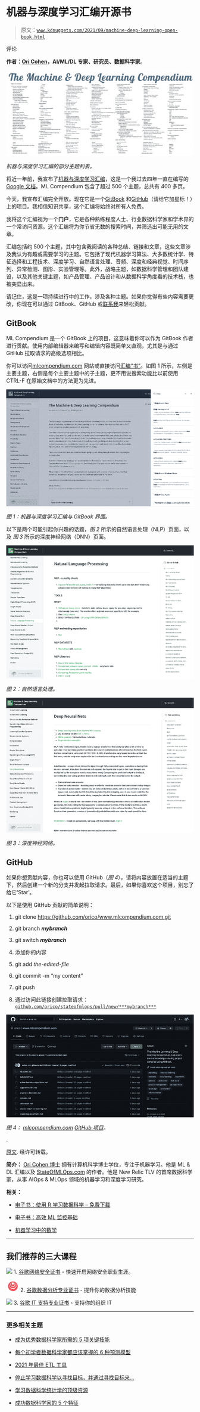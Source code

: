 # 机器与深度学习汇编开源书

> 原文：[`www.kdnuggets.com/2021/09/machine-deep-learning-open-book.html`](https://www.kdnuggets.com/2021/09/machine-deep-learning-open-book.html)

评论

**作者：[Ori Cohen](https://www.linkedin.com/in/cohenori/)，AI/ML/DL 专家、研究员、数据科学家**。

![](img/ad5604af004a17c65241a03acf29ef46.png)

*机器与深度学习汇编的部分主题列表。*

将近一年前，我宣布了[机器与深度学习汇编](https://towardsdatascience.com/the-last-machine-deep-learning-compendium-youll-ever-need-dc973643c4e1)，这是一个我过去四年一直在编写的[Google 文档](https://docs.google.com/document/d/1wvtcwc8LOb3PZI9huQOD7UjqUoY98N5r3aQsWKNAlzk/edit)。ML Compendium 包含了超过 500 个主题，总共有 400 多页。

今天，我宣布汇编完全开放。现在它是一个[GitBook](https://book.mlcompendium.com/) 和[GitHub](https://github.com/orico/www.mlcompendium.com/)（请给它加星标！）上的项目。我相信知识共享，这个汇编将始终对所有人免费。

我将这个汇编视为一个**门户**，它是各种熟练程度人士、行业数据科学家和学术界的一个常访问资源。这个汇编将为你节省无数的搜索时间，并筛选出可能无用的文章。

汇编包括约 500 个主题，其中包含我阅读的各种总结、链接和文章，这些文章涉及我认为有趣或需要学习的主题。它包括了现代机器学习算法、大多数统计学、特征选择和工程技术、深度学习、自然语言处理、音频、深度和经典视觉、时间序列、异常检测、图形、实验管理等。此外，战略主题，如数据科学管理和团队建设，以及其他关键主题，如产品管理、产品设计和从数据科学角度看的技术栈，也被突显出来。

请记住，这是一项持续进行中的工作，涉及各种主题。如果你觉得有些内容需要更改，你现在可以通过 GitBook、GitHub 或[联系我](https://www.linkedin.com/in/cohenori/)来轻松贡献。

## GitBook

ML Compendium 是一个 GitBook 上的项目，这意味着你可以作为 GitBook 作者进行贡献。使用内部编辑器来编写和编辑内容既简单又直观，尤其是与通过 GitHub 拉取请求的高级选项相比。

你可以访问[mlcompendium.com](https://mlcompendium.com/) 网站或直接访问[汇编“书”](https://book.mlcompendium.com/)。如图 1 所示，左侧是主要主题，右侧是每个主要主题中的子主题，更不用说搜索功能比以前使用 CTRL-F 在原始文档中的方法更为先进。

![](img/6928d9cb1d0dd727b069938920b0aef4.png)

*图 1：机器与深度学习汇编与 GitBook 界面。*

以下是两个可能引起你兴趣的话题，*图 2* 所示的自然语言处理（NLP）页面，以及 *图 3* 所示的深度神经网络（DNN）页面。

![](img/d8951bdd353e4da2f3994d3205ccbdb3.png)

*图 2：自然语言处理。*

![](img/b410e11581cf2ac302d541361a9a113d.png)

*图 3：深度神经网络。*

## GitHub

如果你想贡献内容，你也可以使用 GitHub（*图 4*），请将内容放置在适当的主题下，然后创建一个新的分支并发起拉取请求。最后，如果你喜欢这个项目，别忘了给它‘Star’。

以下是使用 GitHub 贡献的简单说明：

1.  git clone https://github.com/orico/www.mlcompendium.com.git

1.  git branch ***mybranch***

1.  git switch ***mybranch***

1.  添加你的内容

1.  git add *the-edited-file*

1.  git commit -m “my content”

1.  git push

1.  通过访问此链接创建拉取请求：[`github.com/orico/stateofmlops/pull/new/***mybranch***`](https://github.com/orico/stateofmlops/pull/new/mybranch)

![](img/2d726445cac14b2e79dc087f01c0f13d.png)

*图 4： [mlcompendium.com](http://www.mlcompendium.com/) [GitHub 项目](https://github.com/orico/www.mlcompendium.com)。*

.

[原文](https://towardsdatascience.com/the-machine-deep-learning-compendium-open-book-7e7bd77fbc4f). 经许可转载。

**简介：** [Ori Cohen 博士](https://www.oricohen.com/) 拥有计算机科学博士学位，专注于机器学习。他是 ML & DL 汇编以及 [StateOfMLOps.com](http://www.stateofmlops.com/) 的作者。他是 New Relic TLV 的首席数据科学家，从事 AIOps & MLOps 领域的机器学习和深度学习研究。

**相关：**

+   [电子书：使用 R 学习数据科学 – 免费下载](https://www.kdnuggets.com/2021/09/ebook-learn-data-science-r.html)

+   [电子书：高效 ML 监控基础](https://www.kdnuggets.com/2020/12/superwise-ebook-fundamentals-ml-monitoring.html)

+   [机器学习中的数学](https://www.kdnuggets.com/2019/07/rhan-math-machine-learning-ebook.html)

* * *

## 我们推荐的三大课程

![](img/0244c01ba9267c002ef39d4907e0b8fb.png) 1\. [谷歌网络安全证书](https://www.kdnuggets.com/google-cybersecurity) - 快速开启网络安全职业生涯。

![](img/e225c49c3c91745821c8c0368bf04711.png) 2\. [谷歌数据分析专业证书](https://www.kdnuggets.com/google-data-analytics) - 提升你的数据分析技能

![](img/0244c01ba9267c002ef39d4907e0b8fb.png) 3\. [谷歌 IT 支持专业证书](https://www.kdnuggets.com/google-itsupport) - 支持你的组织 IT

* * *

### 更多相关主题

+   [成为优秀数据科学家所需的 5 项关键技能](https://www.kdnuggets.com/2021/12/5-key-skills-needed-become-great-data-scientist.html)

+   [每个初学者数据科学家都应该掌握的 6 种预测模型](https://www.kdnuggets.com/2021/12/6-predictive-models-every-beginner-data-scientist-master.html)

+   [2021 年最佳 ETL 工具](https://www.kdnuggets.com/2021/12/mozart-best-etl-tools-2021.html)

+   [停止学习数据科学以寻找目标，并通过寻找目标来…](https://www.kdnuggets.com/2021/12/stop-learning-data-science-find-purpose.html)

+   [学习数据科学统计学的顶级资源](https://www.kdnuggets.com/2021/12/springboard-top-resources-learn-data-science-statistics.html)

+   [成功数据科学家的 5 个特征](https://www.kdnuggets.com/2021/12/5-characteristics-successful-data-scientist.html)
